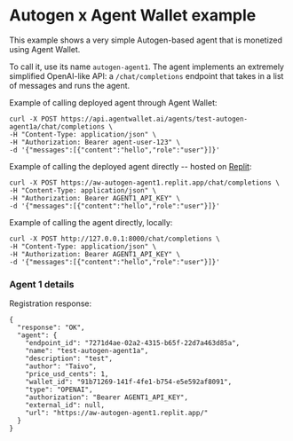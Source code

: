 # Autogen x Agent Wallet example

This example shows a very simple Autogen-based agent that is monetized using Agent Wallet.

To call it, use its name `autogen-agent1`. The agent implements an extremely simplified OpenAI-like API: a `/chat/completions` endpoint that takes in a list of messages and runs the agent.

Example of calling deployed agent through Agent Wallet:

```
curl -X POST https://api.agentwallet.ai/agents/test-autogen-agent1a/chat/completions \
-H "Content-Type: application/json" \
-H "Authorization: Bearer agent-user-123" \
-d '{"messages":[{"content":"hello","role":"user"}]}'
```

Example of calling the deployed agent directly -- hosted on [Replit](https://replit.com/@TaivoPungas/Autogen-agent1):

```
curl -X POST https://aw-autogen-agent1.replit.app/chat/completions \
-H "Content-Type: application/json" \
-H "Authorization: Bearer AGENT1_API_KEY" \
-d '{"messages":[{"content":"hello","role":"user"}]}'
```

Example of calling the agent directly, locally:

```
curl -X POST http://127.0.0.1:8000/chat/completions \
-H "Content-Type: application/json" \
-H "Authorization: Bearer AGENT1_API_KEY" \
-d '{"messages":[{"content":"hello","role":"user"}]}'
```

### Agent 1 details

Registration response:
```
{
  "response": "OK",
  "agent": {
    "endpoint_id": "7271d4ae-02a2-4315-b65f-22d7a463d85a",
    "name": "test-autogen-agent1a",
    "description": "test",
    "author": "Taivo",
    "price_usd_cents": 1,
    "wallet_id": "91b71269-141f-4fe1-b754-e5e592af8091",
    "type": "OPENAI",
    "authorization": "Bearer AGENT1_API_KEY",
    "external_id": null,
    "url": "https://aw-autogen-agent1.replit.app/"
  }
}
```    

